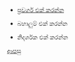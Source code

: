 * [ප්‍රවර්ග එක් කරන්න](https://github.com/hmislk/hmis/wiki/%E0%B6%B4%E0%B7%8A%E0%B6%BB%E0%B7%80%E0%B6%BB%E0%B7%8A%E0%B6%9C%E0%B6%BA-%E0%B6%91%E0%B6%9A%E0%B6%AD%E0%B7%94-%E0%B6%9A%E0%B6%BB%E0%B6%B1%E0%B7%8A%E0%B6%B1) 

* බහාලුම් එක් කරන්න

* නිදර්ශක එක් කරන්න

[ආපසු](https://github.com/hmislk/hmis/wiki/%E0%B6%B4%E0%B6%AF%E0%B7%8A%E0%B6%B0%E0%B6%AD%E0%B7%92-%E0%B6%B4%E0%B6%BB%E0%B7%92%E0%B6%B4%E0%B7%8F%E0%B6%BD%E0%B6%B1%E0%B6%BA)